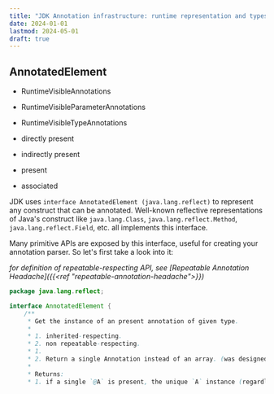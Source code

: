 ```yaml
---
title: "JDK Annotation infrastructure: runtime representation and types"
date: 2024-01-01
lastmod: 2024-05-01
draft: true
---
```



## AnnotatedElement

- RuntimeVisibleAnnotations
- RuntimeVisibleParameterAnnotations
- RuntimeVisibleTypeAnnotations

- directly present
- indirectly present
- present
- associated

JDK uses `interface AnnotatedElement (java.lang.reflect)` to represent any construct that can be annotated.
Well-known reflective representations of Java's construct like `java.lang.Class`, `java.lang.reflect.Method`, `java.lang.reflect.Field`, etc. all implements this interface.

Many primitive APIs are exposed by this interface, useful for creating your annotation parser. So let's first take a look into it:

*for definition of repeatable-respecting API, see [Repeatable Annotation Headache]({{<ref "repeatable-annotation-headache">}})*

```java
package java.lang.reflect;

interface AnnotatedElement {
    /**
     * Get the instance of an present annotation of given type. 
     * 
     * 1. inherited-respecting.
     * 2. non repeatable-respecting.
     * 1. 
     * 2. Return a single Annotation instead of an array. (was designed prior to repeatable annotation was introduced)
     * 
     * Returns:
     * 1. if a single `@A` is present, the unique `A` instance (regardless of whether `A` is `@Repeatable`)
